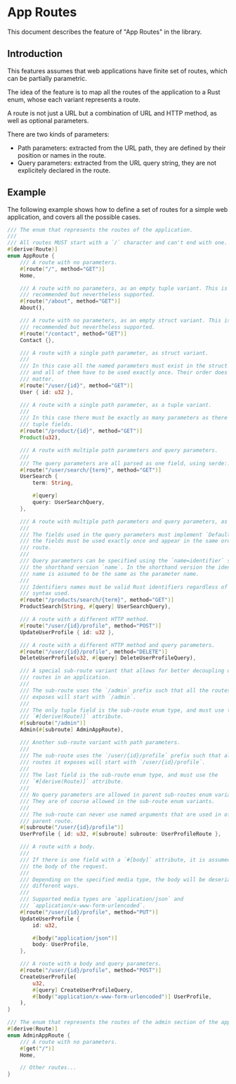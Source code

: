 # App Routes

This document describes the feature of "App Routes" in the library.

## Introduction

This features assumes that web applications have finite set of routes, which
can be partially parametric.

The idea of the feature is to map all the routes of the application to a Rust
enum, whose each variant represents a route.

A route is not just a URL but a combination of URL and HTTP method, as well as
optional parameters.

There are two kinds of parameters:

- Path parameters: extracted from the URL path, they are defined by their
  position or names in the route.
- Query parameters: extracted from the URL query string, they are not
  explicitely declared in the route.

## Example

The following example shows how to define a set of routes for a simple web application, and covers all the possible cases.

```rust
/// The enum that represents the routes of the application.
///
/// All routes MUST start with a `/` character and can't end with one.
#[derive(Route)]
enum AppRoute {
    /// A route with no parameters.
    #[route("/", method="GET")]
    Home,

    /// A route with no parameters, as an empty tuple variant. This is not
    /// recommended but nevertheless supported.
    #[route("/about", method="GET")]
    About(),

    /// A route with no parameters, as an empty struct variant. This is not
    /// recommended but nevertheless supported.
    #[route("/contact", method="GET")]
    Contact {},

    /// A route with a single path parameter, as struct variant.
    ///
    /// In this case all the named parameters must exist in the struct variant,
    /// and all of them have to be used exactly once. Their order does not
    /// matter.
    #[route("/user/{id}", method="GET")]
    User { id: u32 },

    /// A route with a single path parameter, as a tuple variant.
    ///
    /// In this case there must be exactly as many parameters as there are
    /// tuple fields.
    #[route("/product/{id}", method="GET")]
    Product(u32),

    /// A route with multiple path parameters and query parameters.
    ///
    /// The query parameters are all parsed as one field, using serde::Deserialize.
    #[route("/user/search/{term}", method="GET")]
    UserSearch {
        term: String,

        #[query]
        query: UserSearchQuery,
    },

    /// A route with multiple path parameters and query parameters, as a tuple variant.
    ///
    /// The fields used in the query parameters must implement `Default`. All
    /// the fields must be used exactly once and appear in the same order as in the
    /// route.
    ///
    /// Query parameters can be specified using the `name=identifier` syntax or
    /// the shorthand version `name`. In the shorthand version the identifier
    /// name is assumed to be the same as the parameter name.
    ///
    /// Identifiers names must be valid Rust identifiers regardless of the
    /// syntax used.
    #[route("/products/search/{term}", method="GET")]
    ProductSearch(String, #[query] UserSearchQuery),

    /// A route with a different HTTP method.
    #[route("/user/{id}/profile", method="POST")]
    UpdateUserProfile { id: u32 },

    /// A route with a different HTTP method and query parameters.
    #[route("/user/{id}/profile", method="DELETE")]
    DeleteUserProfile(u32, #[query] DeleteUserProfileQuery),

    /// A special sub-route variant that allows for better decoupling of the
    /// routes in an application.
    ///
    /// The sub-route uses the `/admin` prefix such that all the routes it
    /// exposes will start with `/admin`.
    ///
    /// The only tuple field is the sub-route enum type, and must use the
    /// `#[derive(Route)]` attribute.
    #[subroute("/admin")]
    Admin(#[subroute] AdminAppRoute),

    /// Another sub-route variant with path parameters.
    ///
    /// The sub-route uses the `/user/{id}/profile` prefix such that all the
    /// routes it exposes will start with `/user/{id}/profile`.
    ///
    /// The last field is the sub-route enum type, and must use the
    /// `#[derive(Route)]` attribute.
    ///
    /// No query parameters are allowed in parent sub-routes enum variants.
    /// They are of course allowed in the sub-route enum variants.
    ///
    /// The sub-route can never use named arguments that are used in of the
    /// parent route.
    #[subroute("/user/{id}/profile")]
    UserProfile { id: u32, #[subroute] subroute: UserProfileRoute },

    /// A route with a body.
    ///
    /// If there is one field with a `#[body]` attribute, it is assumed to be
    /// the body of the request.
    ///
    /// Depending on the specified media type, the body will be deserialized in
    /// different ways.
    ///
    /// Supported media types are `application/json` and
    /// `application/x-www-form-urlencoded`.
    #[route("/user/{id}/profile", method="PUT")]
    UpdateUserProfile { 
        id: u32,

        #[body("application/json")]
        body: UserProfile,
    },

    /// A route with a body and query parameters.
    #[route("/user/{id}/profile", method="POST")]
    CreateUserProfile(
        u32,
        #[query] CreateUserProfileQuery,
        #[body("application/x-www-form-urlencoded")] UserProfile,
    ),
}

/// The enum that represents the routes of the admin section of the application.
#[derive(Route)]
enum AdminAppRoute {
    /// A route with no parameters.
    #[get("/")]
    Home,

    // Other routes...
}
```

